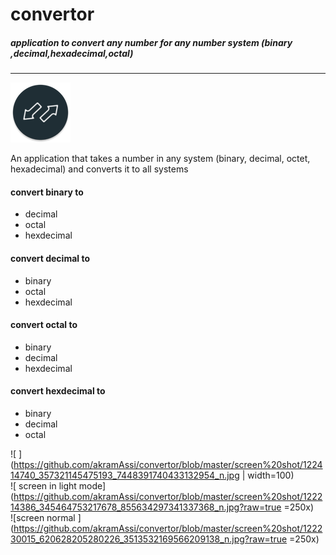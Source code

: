  # convertor

##### application to convert any number for any number system (binary ,decimal,hexadecimal,octal)
<hr>

![icon of app ](https://github.com/akramAssi/convertor/blob/master/app/src/main/res/mipmap-xhdpi/ic_launcher_round.png)

An application that takes a number in any system (binary, decimal, octet, hexadecimal) and converts it to all systems

#### convert  binary to 
- decimal
- octal
- hexdecimal

#### convert  decimal to 
- binary
- octal
- hexdecimal

#### convert  octal to 
- binary
- decimal
- hexdecimal

#### convert  hexdecimal to 
- binary
- decimal
- octal

![ ](https://github.com/akramAssi/convertor/blob/master/screen%20shot/122414740_357321145475193_7448391740433132954_n.jpg | width=100)
<br>
![ screen in light mode](https://github.com/akramAssi/convertor/blob/master/screen%20shot/122214386_345464753217678_855634297341337368_n.jpg?raw=true =250x)
<br>
![screen normal ](https://github.com/akramAssi/convertor/blob/master/screen%20shot/122230015_620628205280226_3513532169566209138_n.jpg?raw=true =250x)

 
